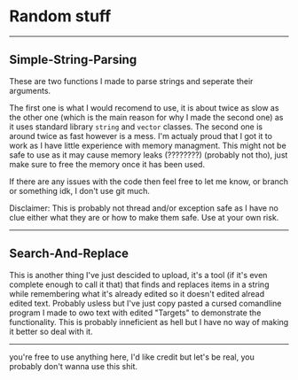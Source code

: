 # Random stuff

***
## Simple-String-Parsing

These are two functions I made to parse strings and seperate their arguments. 

The first one is what I would recomend to use, it is about twice as slow as the other one (which is the main reason for why I made the second one) as it uses standard library  `string` and `vector` classes.
The second one is around twice as fast however is a mess. I'm actualy proud that I got it to work as I have little experience with memory managment. This might not be safe to use as it may cause memory leaks (????????) (probably not tho), just make sure to free the memory once it has been used.

If there are any issues with the code then feel free to let me know, or branch or something idk, I don't use git much.

Disclaimer: This is probably not thread and/or exception safe as I have no clue either what they are or how to make them safe. Use at your own risk.

***
## Search-And-Replace

This is another thing I've just descided to upload, it's a tool (if it's even complete enough to call it that) that finds and replaces items in a string while remembering what it's already edited so it doesn't edited alread edited text. Probably usless but I've just copy pasted a cursed comandline program I made to owo text with edited "Targets" to demonstrate the functionality. This is probably inneficient as hell but I have no way of making it better so deal with it.

***
you're free to use anything here, I'd like credit but let's be real, you probably don't wanna use this shit.
